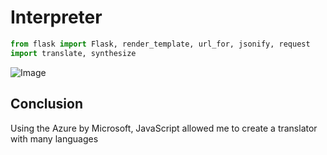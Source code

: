 # Interpreter
```python
from flask import Flask, render_template, url_for, jsonify, request
import translate, synthesize
````
![Image](https://github.com/zuzuka28/mtuci_prog/raw/main/doc/withazure.png)
## Conclusion 
Using the Azure by Microsoft, JavaScript allowed me to create a translator with many languages
